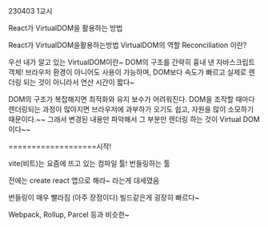 230403 1교시

React가 VirtualDOM을 활용하는 방법

React가 VirtualDOM을활용하는방법 
VirtualDOM의 역할 
Reconciliation 이란? 

우선 내가 알고 있는 VirtualDOM이란~
DOM의 구조를 간략히 흉내 낸 자바스크립트 객체!
브라우저 환경이 아니어도 사용이 가능하며, 
DOM보다 속도가 빠르고 실제로 렌더링 되는 것이 아니라서 연산 시간이 짧다~

DOM의 구조가 복잡해지면 최적화와 유지 보수가 어려워진다.
DOM을 조작할 때마다 렌더링되는 과정이 많아지면 브라우저에 과부하가 오기도 쉽고,
자원을 많이 소모하기 때문이다.~~
그래서 변경된 내용만 파악해서 그 부분만 렌더링 하는 것이 Virtual DOM이다~~


===================시작!

vite(비트)는 요즘에 뜨고 있는 컴파일 툴! 번들링하는 툴

전에는 create react 앱으로 해라~ 라는게 대세였음

번들링이 매우 빨라짐 (아주 장점이다) 빌드같은게 굉장히 빠르다~

Webpack, Rollup, Parcel 등과 비슷한~